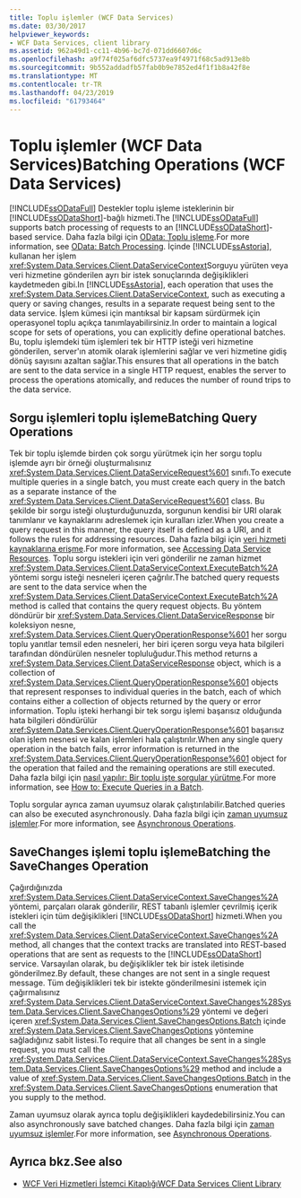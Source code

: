 ```yaml
---
title: Toplu işlemler (WCF Data Services)
ms.date: 03/30/2017
helpviewer_keywords:
- WCF Data Services, client library
ms.assetid: 962a49d1-cc11-4b96-bc7d-071dd6607d6c
ms.openlocfilehash: a9f74f025af6dfc5737ea9f4971f68c5ad913e8b
ms.sourcegitcommit: 9b552addadfb57fab0b9e7852ed4f1f1b8a42f8e
ms.translationtype: MT
ms.contentlocale: tr-TR
ms.lasthandoff: 04/23/2019
ms.locfileid: "61793464"
---
```

# <a name="batching-operations-wcf-data-services"></a><span data-ttu-id="8441b-102">Toplu işlemler (WCF Data Services)</span><span class="sxs-lookup"><span data-stu-id="8441b-102">Batching Operations (WCF Data Services)</span></span>
<span data-ttu-id="8441b-103">[!INCLUDE[ssODataFull](../../../../includes/ssodatafull-md.md)] Destekler toplu işleme isteklerinin bir [!INCLUDE[ssODataShort](../../../../includes/ssodatashort-md.md)]-bağlı hizmeti.</span><span class="sxs-lookup"><span data-stu-id="8441b-103">The [!INCLUDE[ssODataFull](../../../../includes/ssodatafull-md.md)] supports batch processing of requests to an [!INCLUDE[ssODataShort](../../../../includes/ssodatashort-md.md)]-based service.</span></span> <span data-ttu-id="8441b-104">Daha fazla bilgi için [OData: Toplu işleme](https://go.microsoft.com/fwlink/?LinkId=186075).</span><span class="sxs-lookup"><span data-stu-id="8441b-104">For more information, see [OData: Batch Processing](https://go.microsoft.com/fwlink/?LinkId=186075).</span></span> <span data-ttu-id="8441b-105">İçinde [!INCLUDE[ssAstoria](../../../../includes/ssastoria-md.md)], kullanan her işlem <xref:System.Data.Services.Client.DataServiceContext>Sorguyu yürüten veya veri hizmetine gönderilen ayrı bir istek sonuçlarında değişiklikleri kaydetmeden gibi.</span><span class="sxs-lookup"><span data-stu-id="8441b-105">In [!INCLUDE[ssAstoria](../../../../includes/ssastoria-md.md)], each operation that uses the <xref:System.Data.Services.Client.DataServiceContext>, such as executing a query or saving changes, results in a separate request being sent to the data service.</span></span> <span data-ttu-id="8441b-106">İşlem kümesi için mantıksal bir kapsam sürdürmek için operasyonel toplu açıkça tanımlayabilirsiniz.</span><span class="sxs-lookup"><span data-stu-id="8441b-106">In order to maintain a logical scope for sets of operations, you can explicitly define operational batches.</span></span> <span data-ttu-id="8441b-107">Bu, toplu işlemdeki tüm işlemleri tek bir HTTP isteği veri hizmetine gönderilen, server'ın atomik olarak işlemlerini sağlar ve veri hizmetine gidiş dönüş sayısını azaltan sağlar.</span><span class="sxs-lookup"><span data-stu-id="8441b-107">This ensures that all operations in the batch are sent to the data service in a single HTTP request, enables the server to process the operations atomically, and reduces the number of round trips to the data service.</span></span>  
  
## <a name="batching-query-operations"></a><span data-ttu-id="8441b-108">Sorgu işlemleri toplu işleme</span><span class="sxs-lookup"><span data-stu-id="8441b-108">Batching Query Operations</span></span>  
 <span data-ttu-id="8441b-109">Tek bir toplu işlemde birden çok sorgu yürütmek için her sorgu toplu işlemde ayrı bir örneği oluşturmalısınız <xref:System.Data.Services.Client.DataServiceRequest%601> sınıfı.</span><span class="sxs-lookup"><span data-stu-id="8441b-109">To execute multiple queries in a single batch, you must create each query in the batch as a separate instance of the <xref:System.Data.Services.Client.DataServiceRequest%601> class.</span></span> <span data-ttu-id="8441b-110">Bu şekilde bir sorgu isteği oluşturduğunuzda, sorgunun kendisi bir URI olarak tanımlanır ve kaynaklarını adreslemek için kuralları izler.</span><span class="sxs-lookup"><span data-stu-id="8441b-110">When you create a query request in this manner, the query itself is defined as a URI, and it follows the rules for addressing resources.</span></span> <span data-ttu-id="8441b-111">Daha fazla bilgi için [veri hizmeti kaynaklarına erişme](../../../../docs/framework/data/wcf/accessing-data-service-resources-wcf-data-services.md).</span><span class="sxs-lookup"><span data-stu-id="8441b-111">For more information, see [Accessing Data Service Resources](../../../../docs/framework/data/wcf/accessing-data-service-resources-wcf-data-services.md).</span></span> <span data-ttu-id="8441b-112">Toplu sorgu istekleri için veri gönderilir ne zaman hizmet <xref:System.Data.Services.Client.DataServiceContext.ExecuteBatch%2A> yöntemi sorgu isteği nesneleri içeren çağrılır.</span><span class="sxs-lookup"><span data-stu-id="8441b-112">The batched query requests are sent to the data service when the <xref:System.Data.Services.Client.DataServiceContext.ExecuteBatch%2A> method is called that contains the query request objects.</span></span> <span data-ttu-id="8441b-113">Bu yöntem döndürür bir <xref:System.Data.Services.Client.DataServiceResponse> bir koleksiyon nesne, <xref:System.Data.Services.Client.QueryOperationResponse%601> her sorgu toplu yanıtlar temsil eden nesneleri, her biri içeren sorgu veya hata bilgileri tarafından döndürülen nesneler topluluğudur.</span><span class="sxs-lookup"><span data-stu-id="8441b-113">This method returns a <xref:System.Data.Services.Client.DataServiceResponse> object, which is a collection of <xref:System.Data.Services.Client.QueryOperationResponse%601> objects that represent responses to individual queries in the batch, each of which contains either a collection of objects returned by the query or error information.</span></span> <span data-ttu-id="8441b-114">Toplu işteki herhangi bir tek sorgu işlemi başarısız olduğunda hata bilgileri döndürülür <xref:System.Data.Services.Client.QueryOperationResponse%601> başarısız olan işlem nesnesi ve kalan işlemleri hala çalıştırılır.</span><span class="sxs-lookup"><span data-stu-id="8441b-114">When any single query operation in the batch fails, error information is returned in the <xref:System.Data.Services.Client.QueryOperationResponse%601> object for the operation that failed and the remaining operations are still executed.</span></span> <span data-ttu-id="8441b-115">Daha fazla bilgi için [nasıl yapılır: Bir toplu işte sorgular yürütme](../../../../docs/framework/data/wcf/how-to-execute-queries-in-a-batch-wcf-data-services.md).</span><span class="sxs-lookup"><span data-stu-id="8441b-115">For more information, see [How to: Execute Queries in a Batch](../../../../docs/framework/data/wcf/how-to-execute-queries-in-a-batch-wcf-data-services.md).</span></span>  
  
 <span data-ttu-id="8441b-116">Toplu sorgular ayrıca zaman uyumsuz olarak çalıştırılabilir.</span><span class="sxs-lookup"><span data-stu-id="8441b-116">Batched queries can also be executed asynchronously.</span></span> <span data-ttu-id="8441b-117">Daha fazla bilgi için [zaman uyumsuz işlemler](../../../../docs/framework/data/wcf/asynchronous-operations-wcf-data-services.md).</span><span class="sxs-lookup"><span data-stu-id="8441b-117">For more information, see [Asynchronous Operations](../../../../docs/framework/data/wcf/asynchronous-operations-wcf-data-services.md).</span></span>  
  
## <a name="batching-the-savechanges-operation"></a><span data-ttu-id="8441b-118">SaveChanges işlemi toplu işleme</span><span class="sxs-lookup"><span data-stu-id="8441b-118">Batching the SaveChanges Operation</span></span>  
 <span data-ttu-id="8441b-119">Çağırdığınızda <xref:System.Data.Services.Client.DataServiceContext.SaveChanges%2A> yöntemi, parçaları olarak gönderilir, REST tabanlı işlemler çevrilmiş içerik istekleri için tüm değişiklikleri [!INCLUDE[ssODataShort](../../../../includes/ssodatashort-md.md)] hizmeti.</span><span class="sxs-lookup"><span data-stu-id="8441b-119">When you call the <xref:System.Data.Services.Client.DataServiceContext.SaveChanges%2A> method, all changes that the context tracks are translated into REST-based operations that are sent as requests to the [!INCLUDE[ssODataShort](../../../../includes/ssodatashort-md.md)] service.</span></span> <span data-ttu-id="8441b-120">Varsayılan olarak, bu değişiklikler tek bir istek iletisinde gönderilmez.</span><span class="sxs-lookup"><span data-stu-id="8441b-120">By default, these changes are not sent in a single request message.</span></span> <span data-ttu-id="8441b-121">Tüm değişiklikleri tek bir istekte gönderilmesini istemek için çağırmalısınız <xref:System.Data.Services.Client.DataServiceContext.SaveChanges%28System.Data.Services.Client.SaveChangesOptions%29> yöntemi ve değeri içeren <xref:System.Data.Services.Client.SaveChangesOptions.Batch> içinde <xref:System.Data.Services.Client.SaveChangesOptions> yöntemine sağladığınız sabit listesi.</span><span class="sxs-lookup"><span data-stu-id="8441b-121">To require that all changes be sent in a single request, you must call the <xref:System.Data.Services.Client.DataServiceContext.SaveChanges%28System.Data.Services.Client.SaveChangesOptions%29> method and include a value of <xref:System.Data.Services.Client.SaveChangesOptions.Batch> in the <xref:System.Data.Services.Client.SaveChangesOptions> enumeration that you supply to the method.</span></span>  
  
 <span data-ttu-id="8441b-122">Zaman uyumsuz olarak ayrıca toplu değişiklikleri kaydedebilirsiniz.</span><span class="sxs-lookup"><span data-stu-id="8441b-122">You can also asynchronously save batched changes.</span></span> <span data-ttu-id="8441b-123">Daha fazla bilgi için [zaman uyumsuz işlemler](../../../../docs/framework/data/wcf/asynchronous-operations-wcf-data-services.md).</span><span class="sxs-lookup"><span data-stu-id="8441b-123">For more information, see [Asynchronous Operations](../../../../docs/framework/data/wcf/asynchronous-operations-wcf-data-services.md).</span></span>  
  
## <a name="see-also"></a><span data-ttu-id="8441b-124">Ayrıca bkz.</span><span class="sxs-lookup"><span data-stu-id="8441b-124">See also</span></span>

- [<span data-ttu-id="8441b-125">WCF Veri Hizmetleri İstemci Kitaplığı</span><span class="sxs-lookup"><span data-stu-id="8441b-125">WCF Data Services Client Library</span></span>](../../../../docs/framework/data/wcf/wcf-data-services-client-library.md)
